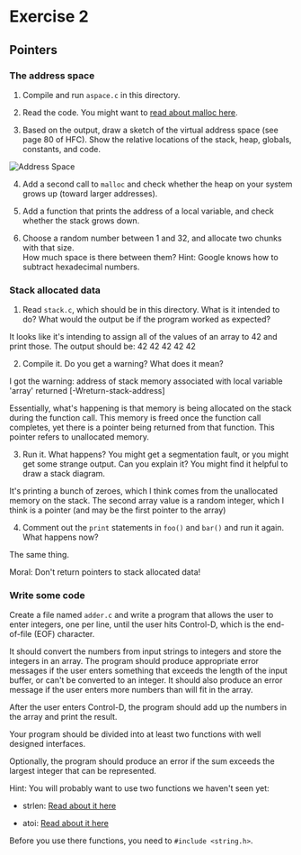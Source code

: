 # Exercise 2
## Pointers


### The address space

1. Compile and run `aspace.c` in this directory.

2. Read the code.  You might want to [read about malloc here](https://www.tutorialspoint.com/c_standard_library/c_function_malloc.htm).

3. Based on the output, draw a sketch of the virtual address space (see page 80 of HFC).  Show the relative locations of the stack, heap, globals, constants, and code.

![Address Space](https://github.com/adeaver/ExercisesInC/tree/master/exercises/ex02/addressspace.png)

4. Add a second call to `malloc` and check whether the heap on your system grows up (toward larger addresses).  

5. Add a function that prints the address of a local variable, and check whether the stack grows down.  

6. Choose a random number between 1 and 32, and allocate two chunks with that size.  
How much space is there between them?  Hint: Google knows how to subtract hexadecimal numbers.


### Stack allocated data

1.  Read `stack.c`, which should be in this directory.  What is it
intended to do?  What would the output be if the program worked as
expected?

It looks like it's intending to assign all of the values of an array to 42 and print those. The output should be: 
42
42
42
42
42

2.  Compile it.  Do you get a warning?  What does it mean?

I got the warning: address of stack memory associated with local variable 'array' returned [-Wreturn-stack-address]

Essentially, what's happening is that memory is being allocated on the stack during the function call. This memory is freed once the function call completes, yet there is a pointer being returned from that function. This pointer refers to unallocated memory.  

3.  Run it.  What happens?  You might get a segmentation fault, or you might get 
some strange output.  Can you explain it?  You might find it
helpful to draw a stack diagram.

It's printing a bunch of zeroes, which I think comes from the unallocated memory on the stack. The second array value is a random integer, which I think is a pointer (and may be the first pointer to the array)

4.  Comment out the `print` statements in `foo()` and `bar()` and run 
it again.  What happens now?

The same thing.

Moral: Don't return pointers to stack allocated data!

### Write some code

Create a file named `adder.c` and write a program that allows the user to enter integers, one per line, until the user hits Control-D, which is the end-of-file (EOF) character.

It should convert the numbers from input strings to integers and store the integers in an array.  The program should produce appropriate error messages if the user enters something that exceeds the length of the input buffer, or can't be converted to an integer.  It should also produce an error message if the user enters more numbers than will fit in the array.

After the user enters Control-D, the program should add up the numbers in the array and print the result.  

Your program should be divided into at least two functions with well designed interfaces.

Optionally, the program should produce an error if the sum exceeds the largest integer that can be represented.

Hint: You will probably want to use two functions we haven't seen yet:

* strlen: [Read about it here](https://www.tutorialspoint.com/c_standard_library/c_function_strlen.htm)

* atoi: [Read about it here](https://www.tutorialspoint.com/c_standard_library/c_function_atoi.htm)

Before you use there functions, you need to `#include <string.h>`.
